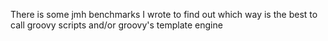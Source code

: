 There is some jmh benchmarks I wrote to find out which way is the best to call groovy scripts and/or groovy's template engine
